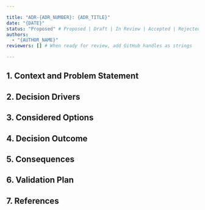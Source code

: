 ```yaml
---

title: "ADR-{ADR_NUMBER}: {ADR_TITLE}"
date: "{DATE}"
status: "Proposed" # Proposed | Draft | In Review | Accepted | Rejected | Deprecated | Superseded
authors:
  - "{AUTHOR_NAME}"
reviewers: [] # When ready for review, add GitHub handles as strings

---
```


<!--
⚠️  IMPORTANT: If you're an AI agent, read AGENT.md before using this template.

This template is designed for direct, honest architectural decisions.
- Focus on real problems, not abstract benefits
- Acknowledge costs and trade-offs, don't hide them
- Use specific examples from the OpenAgents codebase
- Be realistic about maintenance overhead and adoption challenges

How to use this template:
1. Copy this template to create a new ADR with the proper four-digit numbering (e.g., `0001-your-title.md`)
2. Fill in the frontmatter with the ADR details
3. Write the content of the ADR in the sections below
4. Focus on "why this solves a real problem" rather than "industry best practices"
5. Include failure indicators - when will we know this decision was wrong?
-->

## 1. Context and Problem Statement

<!--
Start with the specific problem this decision solves. Be direct about the pain points.

What concrete issue are we facing right now?
Why does this decision need to be made at this specific moment?
What happens if we don't make this decision?

Ground this in OpenAgents-specific context:
- Mobile constraints (React Native/Expo, iOS/Android)
- Bridge architecture (Rust WebSocket service)
- Agent integration complexities
- Cross-platform considerations (mobile, desktop, web)
-->

## 2. Decision Drivers

<!--
What immediate pain points are forcing this decision?

Focus on concrete problems, not abstract benefits:
- Coordination overhead (people asking the same questions repeatedly)
- Implementation inconsistencies across mobile, desktop, bridge layers
- Onboarding friction for new contributors
- Agent confusion due to lack of architectural context
- Performance bottlenecks or reliability issues
- Maintenance nightmares

Be specific about what's not working right now.
-->

## 3. Considered Options

<!--
List the realistic options that were actually considered. Avoid straw man arguments.

For each option, be honest about pros and cons:
- What does this option actually look like in practice?
- What are the real costs and benefits?
- What assumptions does this option make?

Focus on practical trade-offs, not theoretical advantages.

### Option 1: [Clear, descriptive name]

*   **Description:** What this option actually looks like in implementation
*   **Real-world impact:** How this would change our day-to-day work
*   **Pros:**
    *   Specific benefit 1 (avoid abstract language like "improved efficiency")
    *   Specific benefit 2
*   **Cons:**
    *   Real cost or drawback 1 (be honest about friction/overhead)
    *   Real cost or drawback 2

### Option 2: [Clear, descriptive name]
[...]
-->

## 4. Decision Outcome

<!--
State the chosen option and explain why this specific option solves the real problems identified earlier.

Be direct and honest about the reasoning. Don't use corporate language.

**Chosen Option:** [Name of Chosen Option]

**Rationale:**
Why this specific option over the others?
Connect directly back to the pain points from Decision Drivers.
Acknowledge the trade-offs - this isn't a perfect solution, but it's the best option given our constraints.

Avoid:
- "Industry best practices" (not a reason)
- Abstract benefits without concrete outcomes
- Ignoring the real costs mentioned in Cons section
-->

## 5. Consequences

<!--
Be realistic about what this decision actually costs and benefits us.

### What We Get (The Good Stuff)

- Specific benefit 1 (avoid abstract language like "improved collaboration")
- Specific benefit 2 (focus on concrete outcomes)

### What It Costs (The Real Trade-offs)

- Real cost 1 (be honest about time, complexity, or friction)
- Real cost 2 (acknowledge maintenance overhead or discipline required)

### What Changes (The Cultural Impact)

- How this changes our day-to-day work or decision-making
- Any process overhead or new requirements

**Bottom line:** Acknowledge that this adds overhead but hopefully solves bigger problems.
-->

## 6. Validation Plan

<!--
How will we know if this decision actually worked or was a mistake?

**Success indicators (the "does this actually help?" test):**
- Concrete measurable outcomes
- How we'll know the original problem is solved
- What observable changes we expect to see

**Failure indicators (time to reconsider):**
- What would tell us this decision was wrong
- When to abandon or adjust this approach
- Warning signs that this isn't working

Include a timeline for re-evaluation. Be honest about when we'll pull the plug if this isn't providing value.
-->

## 7. References

<!--
(Optional) List any links to other documents, articles, or resources that are relevant to this ADR.
Examples: related ADRs, technical specifications, documentation, GitHub issues, etc.
-->